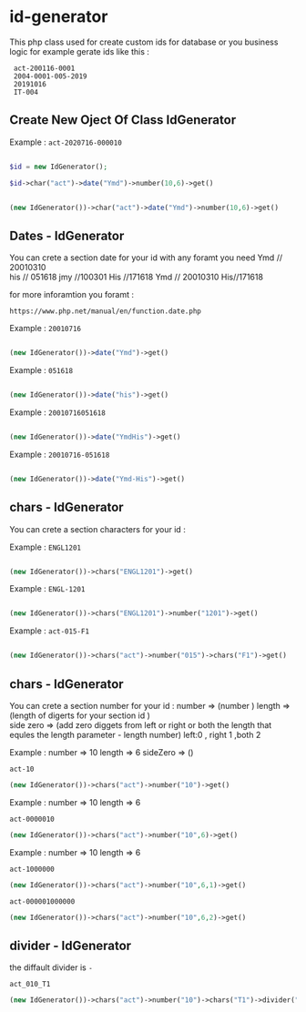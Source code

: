 # id-generator
This php class used for create custom ids for database or you business logic for example gerate ids  like this :

```
 act-200116-0001
 2004-0001-005-2019
 20191016
 IT-004
 ```


## Create New Oject Of Class IdGenerator
Example : `act-2020716-000010`


```php

$id = new IdGenerator();

$id->char("act")->date("Ymd")->number(10,6)->get()

```

```php

(new IdGenerator())->char("act")->date("Ymd")->number(10,6)->get()
```

## Dates - IdGenerator
You can crete a section date for your id with any foramt you need 
Ymd // 20010310                        
his // 051618
jmy //100301
His //171618
Ymd // 20010310
His//171618

for more inforamtion you foramt :
```
https://www.php.net/manual/en/function.date.php
```
Example : `20010716 `  
```php

(new IdGenerator())->date("Ymd")->get()
```
Example : `051618`   
```php

(new IdGenerator())->date("his")->get()
```

Example : `20010716051618 `  
```php

(new IdGenerator())->date("YmdHis")->get()
```
Example : `20010716-051618`   
```php

(new IdGenerator())->date("Ymd-His")->get()
```

## chars - IdGenerator

You can crete a section characters for your id :

Example : `ENGL1201`   
```php

(new IdGenerator())->chars("ENGL1201")->get()
```
Example : `ENGL-1201`
```php

(new IdGenerator())->chars("ENGL1201")->number("1201")->get()
```

Example : `act-015-F1`   
```php

(new IdGenerator())->chars("act")->number("015")->chars("F1")->get()
```

## chars - IdGenerator
You can crete a section number for your id :
number => (number )
length => (length of digerts for your section id )   
side zero => (add zero diggets from left or right or both the length that equles the length parameter - length number) left:0 , right 1 ,both 2

Example : number => 10 length => 6  sideZero => ()

`act-10`  

```php
(new IdGenerator())->chars("act")->number("10")->get()
```

Example : number => 10 length => 6

`act-0000010` 

```php
(new IdGenerator())->chars("act")->number("10",6)->get()
```

Example : number => 10 length => 6

`act-1000000`

```php
(new IdGenerator())->chars("act")->number("10",6,1)->get()
```

`act-000001000000`

```php
(new IdGenerator())->chars("act")->number("10",6,2)->get()
```

## divider - IdGenerator
the diffault divider is `-`

`act_010_T1`

```php
(new IdGenerator())->chars("act")->number("10")->chars("T1")->divider("_")->get()
```
